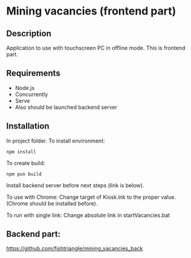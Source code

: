 <h1>Mining vacancies (frontend part)</h1>

## Description
Application to use with touchscreen PC in offline mode. This is frontend part.

## Requirements
<ul>
<li>Node.js</li>
<li>Concurrently</li>
<li>Serve</li>
<li>Also should be launched backend server</li>
</ul>

## Installation 
In project folder.
To install environment:
```
npm install
```

To create build:
```
npm pun build
```

Install backend server before next steps (link is below).

To use with Chrome:
Change target of Kiosk.lnk to the proper value. (Chrome should be installed before).

To run with single link:
Change absolute link in startVacancies.bat

## Backend part:
https://github.com/fishtriangle/mining_vacancies_back
